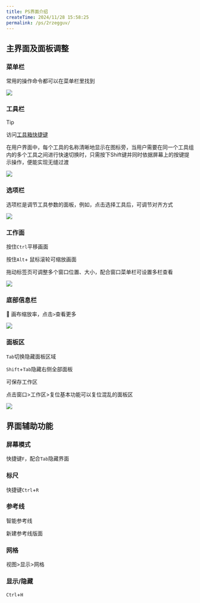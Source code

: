 ```yaml
---
title: PS界面介绍
createTime: 2024/11/28 15:58:25
permalink: /ps/2rzegguv/
---
```

## 主界面及面板调整

### 菜单栏

常用的操作命令都可以在菜单栏里找到

![](https://file.iglooblog.top/ps/%E6%88%AA%E5%B1%8F2025-06-07%2018.36.48.png)

### 工具栏

> [!tip]
>
> 访问[工具箱快捷键](/ps/)

在用户界面中，每个工具的名称清晰地显示在图标旁，当用户需要在同一个工具组内的多个工具之间进行快速切换时，只需按下Shift键并同时依据屏幕上的按键提示操作，便能实现无缝过渡

![](https://file.iglooblog.top/ps/%E6%88%AA%E5%B1%8F2025-06-07%2018.42.36.png)

### 选项栏

选项栏是调节工具参数的面板，例如，点击选择工具后，可调节对齐方式

![](https://file.iglooblog.top/ps/%E6%88%AA%E5%B1%8F2025-06-07%2018.44.23.png)

### 工作面

按住`Ctrl`平移画面

按住`Alt`+ 鼠标滚轮可缩放画面

拖动标签页可调整多个窗口位置、大小，配合窗口菜单栏可设置多栏查看

![](https://file.iglooblog.top/ps/%E6%88%AA%E5%B1%8F2025-06-07%2018.45.35.png)

### 底部信息栏

👀 画布缩放率，点击`>`查看更多

![](https://file.iglooblog.top/ps/%E6%88%AA%E5%B1%8F2025-06-07%2018.46.15.png)

### 面板区

`Tab`切换隐藏面板区域

`Shift`+`Tab`隐藏右侧全部面板

可保存工作区

点击窗口>工作区>复位基本功能可以复位混乱的面板区

![](https://file.iglooblog.top/ps/%E6%88%AA%E5%B1%8F2025-06-07%2018.48.56.png)

## 界面辅助功能

### 屏幕模式

快捷键`F`，配合`Tab`隐藏界面

### 标尺

快捷键`Ctrl`+`R`

### 参考线

智能参考线

新建参考线版面

### 网格

视图>显示>网格

### 显示/隐藏

`Ctrl`+`H`